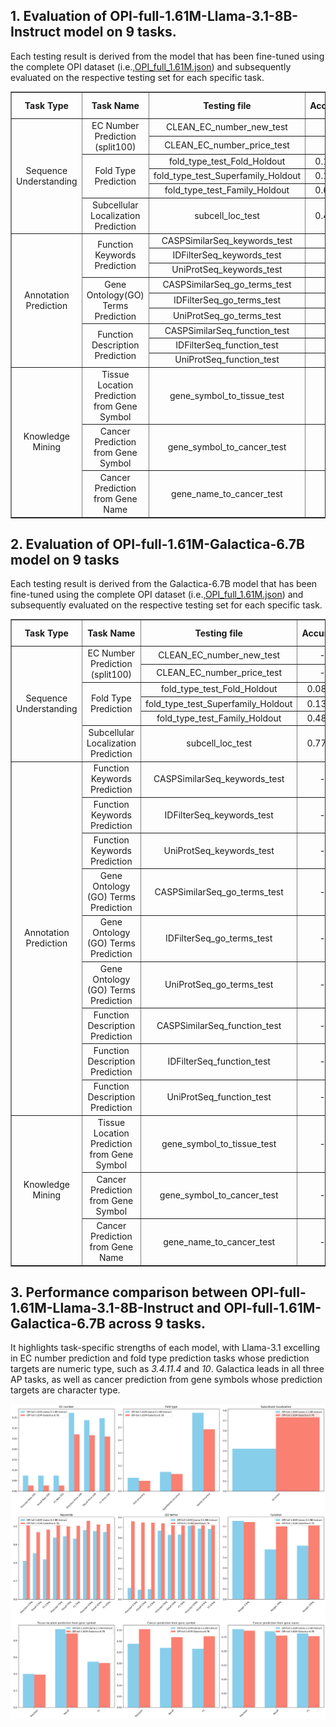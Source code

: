 ## 1. Evaluation of OPI-full-1.61M-Llama-3.1-8B-Instruct model on 9 tasks. 
Each testing result is derived from the model that has been fine-tuned using the complete OPI dataset (i.e.,[OPI_full_1.61M.json](https://huggingface.co/datasets/BAAI/OPI/blob/main/OPI_DATA/OPI_full_1.61M_train.json)) and subsequently evaluated on the respective testing set for each specific task.
<table border="1" style="text-align:center; border-collapse:collapse; width: 100%;">
  <thead>
    <tr>
      <th style="text-align:center;">Task Type</th>
      <th style="text-align:center;">Task Name</th>
      <th style="text-align:center;">Testing file</th>
      <th style="text-align:center;">Accuracy</th>
      <th style="text-align:center;">Precision</th>
      <th style="text-align:center;">Recall</th>
      <th style="text-align:center;">F1</th>
      <th style="text-align:center;">Rouge-L</th>
    </tr>
  </thead>
  <tbody>
    <tr>
      <td rowspan="6">Sequence Understanding</td>
      <td rowspan="2">EC Number Prediction (split100)</td>
      <td>CLEAN_EC_number_new_test</td>
      <td>-</td>
      <td>0.3724</td>
      <td>0.3374</td>
      <td>0.3468</td>
      <td>-</td>
    </tr>
    <tr>
      <td>CLEAN_EC_number_price_test</td>
      <td>-</td>
      <td>0.0738</td>
      <td>0.0738</td>
      <td>0.0738</td>
      <td>-</td>
    </tr>
    <tr>
      <td rowspan="3">Fold Type Prediction</td>
      <td>fold_type_test_Fold_Holdout</td>
      <td>0.1045</td>
      <td>-</td>
      <td>-</td>
      <td>-</td>
      <td>-</td>
    </tr>
    <tr>
      <td>fold_type_test_Superfamily_Holdout</td>
      <td>0.1507</td>
      <td>-</td>
      <td>-</td>
      <td>-</td>
      <td>-</td>
    </tr>
    <tr>
      <td>fold_type_test_Family_Holdout</td>
      <td>0.6145</td>
      <td>-</td>
      <td>-</td>
      <td>-</td>
      <td>-</td>
    </tr>
    <tr>
      <td>Subcellular Localization Prediction</td>
      <td>subcell_loc_test</td>
      <td>0.4214</td>
      <td>-</td>
      <td>-</td>
      <td>-</td>
      <td>-</td>
    </tr>
    <tr>
      <td rowspan="9">Annotation Prediction</td>
      <td rowspan="3">Function Keywords Prediction</td>
      <td>CASPSimilarSeq_keywords_test</td>
      <td>-</td>
      <td>0.4202</td>
      <td>0.5057</td>
      <td>0.4385</td>
      <td>-</td>
    </tr>
    <tr>
      <td>IDFilterSeq_keywords_test</td>
      <td>-</td>
      <td>0.6762</td>
      <td>0.6905</td>
      <td>0.6650</td>
      <td>-</td>
    </tr>
    <tr>
      <td>UniProtSeq_keywords_test</td>
      <td>-</td>
      <td>0.7606</td>
      <td>0.7489</td>
      <td>0.7374</td>
      <td>-</td>
    </tr>
    <tr>
      <td rowspan="3">Gene Ontology(GO) Terms Prediction</td>
      <td>CASPSimilarSeq_go_terms_test</td>
      <td>-</td>
      <td>0.1113</td>
      <td>0.0936</td>
      <td>0.099</td>
      <td>-</td>
    </tr>
    <tr>
      <td>IDFilterSeq_go_terms_test</td>
      <td>-</td>
      <td>0.6686</td>
      <td>0.6287</td>
      <td>0.6304</td>
      <td>-</td>
    </tr>
    <tr>
      <td>UniProtSeq_go_terms_test</td>
      <td>-</td>
      <td>0.7150</td>
      <td>0.6897</td>
      <td>0.6849</td>
      <td>-</td>
    </tr>
    <tr>
      <td rowspan="3">Function Description Prediction</td>
      <td>CASPSimilarSeq_function_test</td>
      <td>-</td>
      <td>-</td>
      <td>-</td>
      <td>-</td>
      <td>0.7524</td>
    </tr>
    <tr>
      <td>IDFilterSeq_function_test</td>
      <td>-</td>
      <td>-</td>
      <td>-</td>
      <td>-</td>
      <td>0.4786</td>
    </tr>
    <tr>
      <td>UniProtSeq_function_test</td>
      <td>-</td>
      <td>-</td>
      <td>-</td>
      <td>-</td>
      <td>0.5144</td>
    </tr>
    <tr>
      <td rowspan="3">Knowledge Mining</td>
      <td>Tissue Location Prediction from Gene Symbol</td>
      <td>gene_symbol_to_tissue_test</td>
      <td>-</td>
      <td>0.4002</td>
      <td>0.9356</td>
      <td>0.5466</td>
      <td>-</td>
    </tr>
    <tr>
      <td>Cancer Prediction from Gene Symbol</td>
      <td>gene_symbol_to_cancer_test</td>
      <td>-</td>
      <td>0.2890</td>
      <td>0.2701</td>
      <td>0.2664</td>
      <td>-</td>
    </tr>
    <tr>
      <td>Cancer Prediction from Gene Name</td>
      <td>gene_name_to_cancer_test</td>
      <td>-</td>
      <td>0.2786</td>
      <td>0.2707</td>
      <td>0.2659</td>
      <td>-</td>
    </tr>
  </tbody>
</table>

## 2. Evaluation of OPI-full-1.61M-Galactica-6.7B model on 9 tasks 
Each testing result is derived from the Galactica-6.7B model that has been fine-tuned using the complete OPI dataset (i.e.,[OPI_full_1.61M.json](https://huggingface.co/datasets/BAAI/OPI/blob/main/OPI_DATA/OPI_full_1.61M_train.json)) and subsequently evaluated on the respective testing set for each specific task.

<table border="1" style="text-align:center; border-collapse:collapse; width: 100%;">
  <thead>
    <tr>
      <th style="text-align:center;">Task Type</th>
      <th style="text-align:center;">Task Name</th>
      <th style="text-align:center;">Testing file</th>
      <th style="text-align:center;">Accuracy</th>
      <th style="text-align:center;">Precision</th>
      <th style="text-align:center;">Recall</th>
      <th style="text-align:center;">F1</th>
      <th style="text-align:center;">Rouge-L</th>
    </tr>
  </thead>
  <tbody>
    <tr>
      <td rowspan="6">Sequence Understanding</td>
      <td rowspan="2">EC Number Prediction (split100)</td>
      <td>CLEAN_EC_number_new_test</td>
      <td>-</td>
      <td>0.2700</td>
      <td>0.2663</td>
      <td>0.2596</td>
      <td>-</td>
    </tr>
    <tr>
      <td>CLEAN_EC_number_price_test</td>
      <td>-</td>
      <td>0.0268</td>
      <td>0.0268</td>
      <td>0.0268</td>
      <td>-</td>
    </tr>
    <tr>
      <td rowspan="3">Fold Type Prediction</td>
      <td>fold_type_test_Fold_Holdout</td>
      <td>0.0808</td>
      <td>-</td>
      <td>-</td>
      <td>-</td>
      <td>-</td>
    </tr>
    <tr>
      <td>fold_type_test_Superfamily_Holdout</td>
      <td>0.1348</td>
      <td>-</td>
      <td>-</td>
      <td>-</td>
      <td>-</td>
    </tr>
    <tr>
      <td>fold_type_test_Family_Holdout</td>
      <td>0.4854</td>
      <td>-</td>
      <td>-</td>
      <td>-</td>
      <td>-</td>
    </tr>
    <tr>
      <td>Subcellular Localization Prediction</td>
      <td>subcell_loc_test</td>
      <td>0.7771</td>
      <td>-</td>
      <td>-</td>
      <td>-</td>
      <td>-</td>
    </tr>
    <tr>
      <td rowspan="9">Annotation Prediction</td>
      <td>Function Keywords Prediction</td>
      <td>CASPSimilarSeq_keywords_test</td>
      <td>-</td>
      <td>0.8120</td>
      <td>0.7360</td>
      <td>0.7643</td>
      <td>-</td>
    </tr>
    <tr>
      <td>Function Keywords Prediction</td>
      <td>IDFilterSeq_keywords_test</td>
      <td>-</td>
      <td>0.8377</td>
      <td>0.8019</td>
      <td>0.8070</td>
      <td>-</td>
    </tr>
    <tr>
      <td>Function Keywords Prediction</td>
      <td>UniProtSeq_keywords_test</td>
      <td>-</td>
      <td>0.8596</td>
      <td>0.8196</td>
      <td>0.8276</td>
      <td>-</td>
    </tr>
    <tr>
      <td>Gene Ontology (GO) Terms Prediction</td>
      <td>CASPSimilarSeq_go_terms_test</td>
      <td>-</td>
      <td>0.7613</td>
      <td>0.7492</td>
      <td>0.7476</td>
      <td>-</td>
    </tr>
    <tr>
      <td>Gene Ontology (GO) Terms Prediction</td>
      <td>IDFilterSeq_go_terms_test</td>
      <td>-</td>
      <td>0.7404</td>
      <td>0.7274</td>
      <td>0.7207</td>
      <td>-</td>
    </tr>
    <tr>
      <td>Gene Ontology (GO) Terms Prediction</td>
      <td>UniProtSeq_go_terms_test</td>
      <td>-</td>
      <td>0.7638</td>
      <td>0.7373</td>
      <td>0.7358</td>
      <td>-</td>
    </tr>
    <tr>
      <td>Function Description Prediction</td>
      <td>CASPSimilarSeq_function_test</td>
      <td>-</td>
      <td>-</td>
      <td>-</td>
      <td>-</td>
      <td>0.7430</td>
    </tr>
    <tr>
      <td>Function Description Prediction</td>
      <td>IDFilterSeq_function_test</td>
      <td>-</td>
      <td>-</td>
      <td>-</td>
      <td>-</td>
      <td>0.7014</td>
    </tr>
    <tr>
      <td>Function Description Prediction</td>
      <td>UniProtSeq_function_test</td>
      <td>-</td>
      <td>-</td>
      <td>-</td>
      <td>-</td>
      <td>0.7133</td>
    </tr>
    <tr>
      <td rowspan="3">Knowledge Mining</td>
      <td>Tissue Location Prediction from Gene Symbol</td>
      <td>gene_symbol_to_tissue_test</td>
      <td>-</td>
      <td>0.3917</td>
      <td>0.9077</td>
      <td>0.5303</td>
      <td>-</td>
    </tr>
    <tr>
      <td>Cancer Prediction from Gene Symbol</td>
      <td>gene_symbol_to_cancer_test</td>
      <td>-</td>
      <td>0.3555</td>
      <td>0.3189</td>
      <td>0.3229</td>
      <td>-</td>
    </tr>
    <tr>
      <td>Cancer Prediction from Gene Name</td>
      <td>gene_name_to_cancer_test</td>
      <td>-</td>
      <td>0.2728</td>
      <td>0.2554</td>
      <td>0.2533</td>
      <td>-</td>
    </tr>
  </tbody>
</table>

## 3. Performance comparison between OPI-full-1.61M-Llama-3.1-8B-Instruct and OPI-full-1.61M-Galactica-6.7B across 9 tasks. 

It highlights task-specific strengths of each model, with Llama-3.1 excelling in EC number prediction and fold type prediction tasks whose prediction targets are numeric type, such as *3.4.11.4* and *10*. Galactica leads in all three AP tasks, as well as cancer prediction from gene symbols whose prediction targets are character type.
<div align="center"><img src=bar_chart/llama3.1_8b_instruct-vs-galactica_6.7b.png /></div>